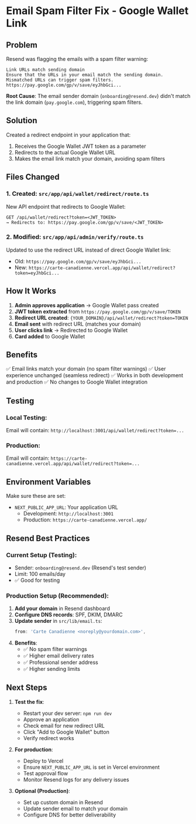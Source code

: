 # Email Spam Filter Fix - Google Wallet Link

## Problem

Resend was flagging the emails with a spam filter warning:

```
Link URLs match sending domain
Ensure that the URLs in your email match the sending domain.
Mismatched URLs can trigger spam filters.
https://pay.google.com/gp/v/save/eyJhbGci...
```

**Root Cause**: The email sender domain (`onboarding@resend.dev`) didn't match the link domain (`pay.google.com`), triggering spam filters.

## Solution

Created a redirect endpoint in your application that:

1. Receives the Google Wallet JWT token as a parameter
2. Redirects to the actual Google Wallet URL
3. Makes the email link match your domain, avoiding spam filters

## Files Changed

### 1. Created: `src/app/api/wallet/redirect/route.ts`

New API endpoint that redirects to Google Wallet:

```
GET /api/wallet/redirect?token=<JWT_TOKEN>
→ Redirects to: https://pay.google.com/gp/v/save/<JWT_TOKEN>
```

### 2. Modified: `src/app/api/admin/verify/route.ts`

Updated to use the redirect URL instead of direct Google Wallet link:

- Old: `https://pay.google.com/gp/v/save/eyJhbGci...`
- New: `https://carte-canadienne.vercel.app/api/wallet/redirect?token=eyJhbGci...`

## How It Works

1. **Admin approves application** → Google Wallet pass created
2. **JWT token extracted** from `https://pay.google.com/gp/v/save/TOKEN`
3. **Redirect URL created**: `{YOUR_DOMAIN}/api/wallet/redirect?token=TOKEN`
4. **Email sent** with redirect URL (matches your domain)
5. **User clicks link** → Redirected to Google Wallet
6. **Card added** to Google Wallet

## Benefits

✅ Email links match your domain (no spam filter warnings)
✅ User experience unchanged (seamless redirect)
✅ Works in both development and production
✅ No changes to Google Wallet integration

## Testing

### Local Testing:

Email will contain: `http://localhost:3001/api/wallet/redirect?token=...`

### Production:

Email will contain: `https://carte-canadienne.vercel.app/api/wallet/redirect?token=...`

## Environment Variables

Make sure these are set:

- `NEXT_PUBLIC_APP_URL`: Your application URL
  - Development: `http://localhost:3001`
  - Production: `https://carte-canadienne.vercel.app/`

## Resend Best Practices

### Current Setup (Testing):

- Sender: `onboarding@resend.dev` (Resend's test sender)
- Limit: 100 emails/day
- ✅ Good for testing

### Production Setup (Recommended):

1. **Add your domain** in Resend dashboard
2. **Configure DNS records**: SPF, DKIM, DMARC
3. **Update sender** in `src/lib/email.ts`:
   ```typescript
   from: 'Carte Canadienne <noreply@yourdomain.com>',
   ```
4. **Benefits**:
   - ✅ No spam filter warnings
   - ✅ Higher email delivery rates
   - ✅ Professional sender address
   - ✅ Higher sending limits

## Next Steps

1. **Test the fix**:
   - Restart your dev server: `npm run dev`
   - Approve an application
   - Check email for new redirect URL
   - Click "Add to Google Wallet" button
   - Verify redirect works

2. **For production**:
   - Deploy to Vercel
   - Ensure `NEXT_PUBLIC_APP_URL` is set in Vercel environment
   - Test approval flow
   - Monitor Resend logs for any delivery issues

3. **Optional (Production)**:
   - Set up custom domain in Resend
   - Update sender email to match your domain
   - Configure DNS for better deliverability
